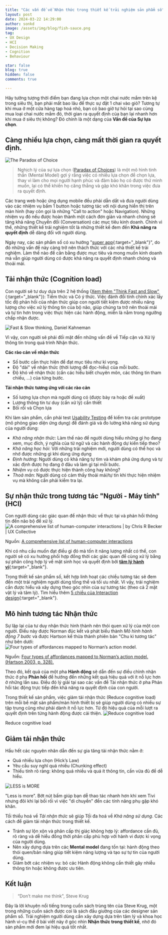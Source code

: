 ```yaml
---
title: "Các vấn đề về Nhận thức trong thiết kế trải nghiệm sản phẩm số"
layout: post
date: 2024-03-22 14:29:00
author: sonkd
image: /assets/img/blog/fish-sauce.png
tag:
- UX Design
- HCI
- Decision Making
- Cognition
- Behaviour

star: false
blog: true
hidden: false
comments: true

---
```


Hãy tưởng tượng thời điểm bạn đang lựa chọn một chai nước mắm trên kệ trong siêu thị, bạn phải mất bao lâu để thực sự đặt 1 chai vào giỏ? Tương tự khi mua ở một cửa hàng tạp hoá nhỏ, bạn có bao giờ tự hỏi tại sao cùng mua loại chai nước mắm đó, thời gian ra quyết định của bạn lại nhanh hơn khi mua ở siêu thị không? Đó chính là một dạng của **Vấn đề của Sự lựa chọn**.

## Càng nhiều lựa chọn, càng mất thời gian ra quyết định.
![The Paradox of Choice](/assets/img/blog/paradox-of-choice.png)

> Nghịch lý của sự lựa chọn ([Paradax of Choices](https://en.wikipedia.org/wiki/The_Paradox_of_Choice)) là một mô hình tinh thần (Mental Model) gợi ý rằng việc có nhiều lựa chọn để chọn lựa, thay vì làm cho mọi người hạnh phúc và đảm bảo họ có được thứ mình muốn, lại có thể khiến họ căng thẳng và gặp khó khăn trong việc đưa ra quyết định.

Các trang web hoặc ứng dụng mobile đều phải dẫn dắt và đưa người dùng vào các nhiệm vụ bấm 1 button hoặc tương tác với nội dung hiển thị trên màn hình (hay còn gọi là những "Call to action" hoặc Navigation). Những nhiệm vụ đó nếu được hoàn thành một cách đơn giản và nhanh chóng sẽ tăng khả năng Chuyển đổi (Conversation) các mục tiêu kinh doanh. Chính vì thế, những thiết kế trải nghiệm tốt là những thiết kế đem đến **Khả năng ra quyết định** dễ dàng đối với người dùng.

Ngày nay, các sản phẩm số có xu hướng "[super app](https://www.adjust.com/blog/the-state-of-super-apps-2022-statistics-and-trends/){:target="_blank"}", do đó những vấn đề này càng trở nên thách thức với các nhà thiết kế trải nghiệm. Làm thế nào để cân bằng được mục tiêu và mong muốn kinh doanh mà vẫn giúp người dùng có được khả năng ra quyết định nhanh chóng và thoải mái.

## Tải nhận thức (Cognition load)
Con người sẽ tư duy dựa trên 2 hệ thống ([Xem thêm "Think Fast and Slow"](https://www.goodreads.com/en/book/show/11468377){:target="_blank"}): Tiềm thức và Có ý thức. Việc đánh đổi tính chính xác lấy tốc độ phản hồi của nhận thức giúp con người tiết kiệm được nhiều năng lượng cho việc xử lý thông tin của bộ não, giúp chúng ta trở nên thoải mái và tự tin hơn trong việc thực hiện các hành động, miễn là nằm trong ngưỡng chấp nhận được.

![Fast & Slow thinking, Daniel Kahneman](https://modelthinkers.com/storage/app/public/model_image/bizgdZntGFFXRJgwPmFgUkrXttLbVSD7bqlvzMyW.png)

Vì vậy, con người sẽ phải đối mặt đến những vấn đề về Tiếp cận và Xử lý thông tin trong quá trình Nhận thức.

**Các rào cản về nhận thức**
- Số bước cần thực hiện để đạt mục tiêu như kì vọng.
- Độ "dài" về nhận thức (thời lượng để đọc-hiểu) của mỗi bước.
- Độ khó về nhận thức (cần các hiểu biết chuyên môn, các thông tin tham chiếu, ...) của từng bước.

**Tải nhận thức tương ứng với các rào cản**
- Số lượng lựa chọn mà người dùng có (được bày ra hoặc đề xuất)
- Lượng thông tin tư duy (cần xử lý) cần thiết
- Bối rối và Chọn lựa

Khi làm sản phẩm, cần phải test [Usability Testing](/blog/2023-12-27-usability-testing) để kiểm tra các prototype (mô phỏng giao diện ứng dụng) để đánh giá và đo lường khả năng sử dụng của người dùng:
- *Khả năng nhận thức*: Làm thế nào để người dùng hiểu những gì họ đang xem, mục đích, ý nghĩa của từ ngữ và các hành động dự kiến tiếp theo?
- *Khả năng học hỏi*: Với những trải nghiệm mới, người dùng có thể học và nhớ được những gì khi dùng ứng dụng
- *Định hướng*: Người dùng có khả năng tự tìm và khám phá ứng dụng và tự xác định được họ đang ở đâu và làm gì tại mỗi bước.
- *Nhiệm vụ* có được thực hiện thành công hay không?
- *Thoả mãn*: Người dùng có cảm thấy thoải mái/tự tin khi thực hiện nhiệm vụ mà không cần phải kiểm tra lại.

## Sự nhận thức trong tương tác "Người - Máy tính" (HCI)
Con người dùng các giác quan để nhận thức về thực tại và phản hồi thông tin đến não bộ để xử lý.
![A comprehensive list of human-computer interactions | by Chris R Becker | UX Collective](/assets/img/blog/hci.png)
<figcaption class="caption">Nguồn: <a href="https://www.google.com/url?sa=i&url=https%3A%2F%2Fuxdesign.cc%2Fa-comprehensive-list-of-human-computer-interactions-d72eaca2c0df&psig=AOvVaw0AtrWoI6NhL7v6osYG-11N&ust=1711194498442000&source=images&cd=vfe&opi=89978449&ved=0CBQQjhxqFwoTCOD10Lnmh4UDFQAAAAAdAAAAABAY">A comprehensive list of human-computer interactions</a></figcaption>

Khi có nhu cầu muốn đạt điều gì đó mà tốn ít năng lượng nhất có thể, con người sẽ có xu hướng phối hợp đồng thời các giác quan để cùng xử lý bằng sự phân công hợp lý về mặt sinh học và quyết định bởi [**tâm lý hành vi**](https://www.simplypsychology.org/behaviorism.html){:target="_blank"}.

Trong thiết kế sản phẩm số, kết hợp linh hoạt các chiều tương tác sẽ đem đến một trải nghiệm người dùng tổng thể và tối ưu nhất. Vì vậy, trải nghiệm cần được hiểu và xây dựng theo góc nhìn của sự tương tác (theo cả 2 mặt vật lý và tâm lý). Tìm hiểu thêm [5 chiều của Interaction design](https://www.interaction-design.org/literature/article/what-is-interaction-design){:target="_blank"}.

## Mô hình tương tác Nhận thức
Sự lặp lại của tư duy nhận thức hình thành nên thói quen xử lý của một con người. Điều này được Norman đúc kết và phát biểu thành *Mô hình hành động 7 bước* và được Hartson kế thừa thành phiên bản "Chu kì tương tác" như bên dưới:
![Four types of affordances mapped to Norman’s action model.](/assets/img/blog/normans-action-model.png)
<figcaption class="caption">Nguồn: <a href="https://www.interaction-design.org/literature/book/the-encyclopedia-of-human-computer-interaction-2nd-ed/affordances%EF%BB%BF">Four types of affordances mapped to Norman’s action model.(Hartson 2003, p. 328).</a></figcaption>

Theo đó, kết quả của một pha **Hành động** sẽ dẫn đến sự điều chỉnh nhận thức ở pha **Phản hồi** để hướng đến những kết quả hiệu quả với ít nỗ lực hơn ở những lần sau. Điều đó lý giải tại sao các vấn đề Tài nhận thức ở pha Phản hồi tác động trực tiếp đến khả năng ra quyết định của con người.

Trong thiết kế sản phẩm, việc giảm tải nhận thức (Reduce cognitive load) trên mỗi bề mặt sản phẩm/màn hình thiết bị sẽ giúp người dùng có nhiều sự tập trung cũng như phải dành ít nỗ lực hơn. Từ đó hiệu quả của mỗi lượt ra quyết định trên từng hành động được cải thiện.
![Reduce cognitive load](/assets/img/blog/choices-in-digital-product.png)
<figcaption class="caption">Reduce cognitive load</figcaption>

## Giảm tải nhận thức
Hầu hết các nguyên nhân dẫn đến sự gia tăng tải nhận thức nằm ở:
- Quá nhiều lựa chọn (Hick’s Law)
- Yêu cầu suy nghĩ quá nhiều (Chunking effect)
- Thiếu tính rõ ràng: không quá nhiều và quá ít thông tin, cần vừa đủ để dễ hiểu.

![LESS is MORE](/assets/img/blog/less-is-more.png)
<figcaption class="caption">"Less is more". Bớt nút bấm giúp bạn dễ thao tác nhanh hơn khi xem Tivi nhưng đôi khi lại bối rối vì việc "di chuyển" đến các tính năng phụ gặp khó khăn.</figcaption>

Tối thiểu hoá về *Tải nhận thức* sẽ giúp Tối đa hoá về *Khả năng sử dụng*. Các cách để giảm tải nhận thức trong thiết kế.
- Tránh sự lộn xộn và phân cấp thị giác không hợp lý: affordance cần đủ, rõ ràng và dễ hiểu đồng thời phân cấp phù hợp với hành vi được kì vọng của người dùng.
- Nên xây dựng dựa trên các **Mental model** đang tồn tại: hành động theo thói quen/bản năng giúp tiết kiệm năng lượng và tạo sự tự tin của người dùng.
- Giảm bớt các nhiệm vụ: bỏ các Hành động không cần thiết gây nhiễu thông tin hoặc không được ưu tiên.

## Kết luận

> “Don’t make me think", Steve Krug

Đây là lời khuyên nổi tiếng trong cuốn sách trùng tên của Steve Krug, một trong những cuốn sách được coi là sách đầu giường của các designer sản phẩm số. Trải nghiệm người dùng cần xây dựng dựa trên tâm lý và khoa học hành vi-cụ thể ở bài viết này ở góc nhìn **Nhận thức trong thiết kế**, nhờ đó sản phẩm mới đem lại hiệu quả tốt nhất.